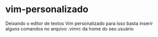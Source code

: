 # vim-personalizado
Deixando o editor de textos Vim personalizado para isso basta inserir alguns comandos no arquivo .vimrc da home do seu usuário


